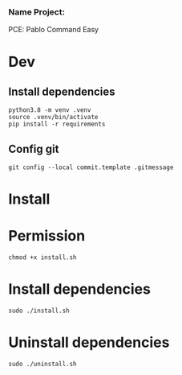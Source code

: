 ### Name Project:
PCE: Pablo Command Easy


# Dev

## Install dependencies
```
python3.8 -m venv .venv
source .venv/bin/activate
pip install -r requirements
```

## Config git
```
git config --local commit.template .gitmessage
```

# Install

# Permission
```
chmod +x install.sh
```

# Install dependencies
```
sudo ./install.sh
```

# Uninstall dependencies
```
sudo ./uninstall.sh
```